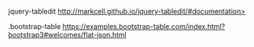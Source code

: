 jquery-tabledit http://markcell.github.io/jquery-tabledit/#documentation>



.bootstrap-table <https://examples.bootstrap-table.com/index.html?bootstrap3#welcomes/flat-json.html>

